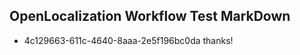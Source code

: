 ## OpenLocalization Workflow Test MarkDown
* 4c129663-611c-4640-8aaa-2e5f196bc0da thanks!

<!--HONumber=Jul16_HO4-->


